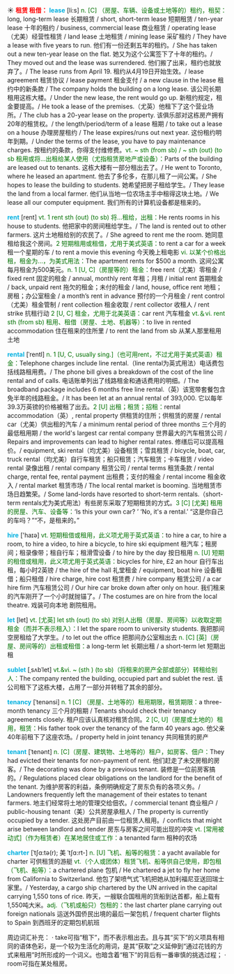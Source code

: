 ☀ <font color="red">**租赁 租借：**</font>
<font color="sky blue">**lease**</font> [li:s]
<font color="rgb(227, 108, 9)">n. [C] （房屋、车辆、设备或土地等的）租约，租契：</font>long, long-term lease 长期租赁 / short, short-term lease 短期租赁 / ten-year lease 十年的租约 / business, commercial lease 商业租赁 / operating lease（尤美）经营性租赁 / land lease 土地租赁 / mining lease 采矿租约 / They have a lease with five years to run. 他们有一份还剩五年的租约。/ She has taken out a new ten-year lease on the flat. 她又为这个公寓签下了十年的租约。/ They moved out and the lease was surrendered. 他们搬了出来，租约也就放弃了。/ The lease runs from April 19. 租约从4月19日开始生效。/ lease agreement 租赁协议 / lease payment 租金支付 / a new clause in the lease 租约中的新条款 / The company holds the building on a long lease. 该公司长期租用这栋大楼。/ Under the new lease, the rent would go up. 新租约规定，租金要提高。/ He took a lease of the premises.（尤英）他租下了这个营业场所。/ The club has a 20-year lease on the property. 该俱乐部对这栋房产拥有20年的租赁权。/ the length/period/term of a lease 租期 / to take out a lease on a house 办理房屋租约 / The lease expires/runs out next year. 这份租约明年到期。/ Under the terms of the lease, you have to pay maintenance charges. 按租约的条款，你得支付维修费。<font color="rgb(227, 108, 9)">vt. ~ sth (from sb) / ~ sth (out) (to sb 租用或将…出租给某人使用（尤指租赁房地产或设备）：</font>Parts of the building are leased out to tenants. 这栋大楼有一部分租出去了。/ He went to Toronto, where he leased an apartment. 他去了多伦多，在那儿租了一间公寓。/ She hopes to lease the building to students. 她希望把房子租给学生。/ They lease the land from a local farmer. 他们从当地一位农场主手中租得这块土地。/ We lease all our computer equipment. 我们所有的计算机设备都是租来的。

<font color="sky blue">**rent**</font> [rent] 
<font color="rgb(227, 108, 9)">vt. 1 rent sth (out) (to sb) 将…租给，出租：</font>He rents rooms in his house to students. 他把家中的房间租给学生。/ The land is rented out to other farmers. 这片土地租给别的农民了。/ She agreed to rent me the room. 她同意租给我这个房间。<font color="rgb(227, 108, 9)">2 短期租用或租借，尤用于美式英语：</font>to rent a car for a week 租一个星期的车 / to rent a movie this evening 今天晚上租电影 <font color="rgb(227, 108, 9)">vi. 以某个价格出租，租金为…，为美式用法：</font>The apartment rents for $500 a month. 这间公寓每月租金为500美元。<font color="rgb(227, 108, 9)">n. 1 [U, C]（房屋等的）租金：</font>free rent（尤美）零租金 / fixed rent 固定的租金 / annual, monthly rent 年租；月租 / initial rent 首期租金 / back, unpaid rent 拖欠的租金；未付的租金 / land, house, office rent 地租；房租；办公室租金 / a month’s rent in advance 预付的一个月租金 / rent control（尤美）租金管制 / rent collection 租金收取 / rent collector 收租人 / rent strike 抗租行动 <font color="rgb(227, 108, 9)">2 [U, C] 租金，尤用于北美英语：</font>car rent 汽车租金 <font color="rgb(227, 108, 9)">vt.＆vi. rent sth (from sb) 租用、租借（房屋、土地、机器等）：</font>to live in rented accommodation 住在租来的住所里 / to rent the land from sb 从某人那里租用土地 
           
<font color="sky blue">**rental**</font> [ˈrentl]
<font color="rgb(227, 108, 9)">n. 1 [U, C, usually sing.]（也可用rent，不过尤用于美式英语）租金：</font>Telephone charges include line rental.（line rental为英式用法）电话费包括线路租用费。/ The phone bill gives a breakdown of the cost of the line rental and of calls. 电话账单列出了线路租金和通话费用的明细。/ The broadband package includes 6 months free line rental.（英）该宽带套餐包含免半年的线路租金。/ It has been let at an annual rental of 393,000. 它以每年39.3万英镑的价格被租了出去。<font color="rgb(227, 108, 9)">2 [U] 出租；租赁；招租：</font>rental accommodation（英）, rental property 供租赁的住所；供租赁的房屋 / rental car（尤美）供出租的汽车 / a minimum rental period of three months 三个月的最低租用期 / the world's largest car rental company 世界最大的汽车租赁公司 / Repairs and improvements can lead to higher rental rates. 修缮后可以提高租价。/ equipment, ski rental（均尤美）设备租赁；雪具租赁 / bicycle, boat, car, truck rental（均尤美）自行车租赁；船只租赁；汽车租赁；卡车租赁 / video rental 录像出租 / rental company 租赁公司 / rental terms 租赁条款 / rental charge, rental fee, rental payment 出租费；支付的租金 / rental income 租金收入 / rental market 租赁市场 / The local rental market is booming. 当地租赁市场日趋繁荣。/ Some land-lords have resorted to short-term rentals.（short-term rentals尤为美式用法）有些房东采取了短期租赁的方式。<font color="rgb(227, 108, 9)">3 [C] [尤美] 租用的房屋、汽车、设备等：</font>‘Is this your own car? ’ ‘No, it's a rental.’ “这是你自己的车吗？”“不，是租来的。”

<font color="sky blue">**hire**</font> ['haɪə] 
<font color="rgb(227, 108, 9)">vt. 短期租借或租用，此义项尤用于英式英语：</font>to hire a car, to hire a room, to hire a video, to hire a bicycle, to hire ski equipment 租汽车；租房间；租录像带；租自行车；租滑雪设备 / to hire by the day 按日租用 <font color="rgb(227, 108, 9)">n. [U] 短期的租借或租用，此义项尤用于英式英语：</font>bicycles for hire, £2 an hour 自行车出租，每小时2英镑 / the hire of the hall 礼堂租金 / equipment, boat hire 设备租借；船只租借 / hire charge, hire cost 租赁费 / hire company 租赁公司 / a car hire firm 汽车租赁公司 / Our hire car broke down after only on hour. 我们租来的汽车刚开了一个小时就抛锚了。/ The costumes are on hire from the local theatre. 戏装可向本地 剧院租用。

<font color="sky blue">**let**</font> [let] 
<font color="rgb(227, 108, 9)">vt. [尤英] let sth (out) (to sb) 对别人出租（房屋、房间等）以收取定期租金（而并不表示租入）：</font>I let the spare room to university students. 我把那间空房租给了大学生。/ to let out the office 把那间办公室租出去 <font color="rgb(227, 108, 9)">n. [C] [英]（房屋、房间等的）出租或租借：</font>a long-term let 长期出租 / a short-term let 短期出租
           
<font color="sky blue">**sublet**</font> [ˌsʌbˈlet]
<font color="rgb(227, 108, 9)">vt.&vi. ~ (sth ) (to sb)（将租来的房产全部或部分）转租给别人：</font>The company rented the building, occupied part and sublet the rest. 该公司租下了这栋大楼，占用了一部分并转租了其余的部分。           
                      
<font color="sky blue">**tenancy**</font> [ˈtenənsi]
<font color="rgb(227, 108, 9)">n. 1 [C] （房屋、土地等的）租用期限，租赁期限：</font>a three-month tenancy 三个月的租期 / Tenants should check their tenancy agreements closely. 租户应该认真核对租赁合同。<font color="rgb(227, 108, 9)">2 [C, U]（房屋或土地的）租用，租赁：</font>His father took over the tenancy of the farm 40 years ago. 他父亲40年前租下了这座农场。/ property held in joint tenancy 共同租赁的房产

<font color="sky blue">**tenant**</font> [ˈtenənt]
<font color="rgb(227, 108, 9)">n. [C]（房屋、建筑物、土地等的）租户，如房客、佃户：</font>They had evicted their tenants for non-payment of rent. 他们赶走了未交房租的房客。/ The decorating was done by a previous tenant. 装修是一位前房客搞的。/ Regulations placed clear obligations on the landlord for the benefit of the tenant. 为维护房客的利益，条例明确规定了房东负有的各项义务。/ Landowners frequently left the management of their estates to tenant farmers. 地主们经常将土地的管理交给佃农。/ commercial tenant 商业租户 / public-housing tenant（美）公共房屋承租人 / The property is currently occupied by a tender. 这处房产目前由一位租赁人租用。/ conflicts that might arise between landlord and tender 房东与房客之间可能出现的冲突 <font color="rgb(227, 108, 9)">vt. [常用被动式]（作为租赁者）在某地居住或工作：</font>a tenanted farm 租种的农场

<font color="sky blue">**charter**</font> [ˈtʃɑ:tə(r); 美 ˈtʃɑ:rt-]
<font color="rgb(227, 108, 9)">n. [U] 飞机、船等的租赁：</font>a yacht available for charter 可供租赁的游艇 <font color="rgb(227, 108, 9)">vt.（个人或团体）租赁飞机、船等供自己使用，即包租（飞机、船等）：</font>a chartered plane 包机 / He chartered a jet to fly her home from California to Switzerland. 他包了架喷气式飞机把她从加利福尼亚送回瑞士家里。/ Yesterday, a cargo ship chartered by the UN arrived in the capital carrying 1,550 tons of rice. 昨天，一艘联合国租用的货船到达首都，船上载有1,550吨大米。<font color="rgb(227, 108, 9)">adj.（飞机或船只）包租的：</font>the last charter plane carrying out foreign nationals 运送外国侨民出境的最后一架包机 / frequent charter flights to Spain 到西班牙的定期包机航班

周边词汇补充：
· take可指“租下”，而不表示租出去。且与其“买下”的义项具有相同的语体色彩，是一个较为生活化的用词，是其“获取”之义延伸到“通过花钱的方式来租用”时所形成的一个词义。也暗含着“租下”的背后有一番审慎的挑选过程；
· room可指在某处租房。


